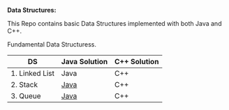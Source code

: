 **Data Structures:**

This Repo contains basic Data Structures implemented with both Java and C++.

Fundamental Data Structuress.

|DS|Java Solution| C++ Solution|
|-----|-----|-----|
|1. Linked List| Java | C++ |
|2. Stack | [Java](https://github.com/Shubhra22/DataStructure/blob/master/StackLinkedList/src/com/Shubhra/Stack.java) | C++ |
|3. Queue| [Java](https://github.com/Shubhra22/DataStructure/blob/master/Queue(SinglyLinkedList)/src/com/Shubhra/Queue.java) | C++ |
